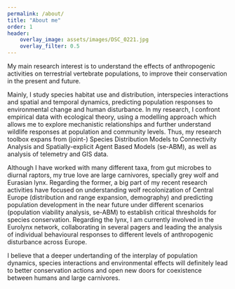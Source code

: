 ```yaml
---
permalink: /about/
title: "About me"
order: 1
header:
    overlay_image: assets/images/DSC_0221.jpg
    overlay_filter: 0.5
---
```


My main research interest is to understand the effects of anthropogenic activities on terrestrial vertebrate populations, to improve their conservation in the present and future. 

Mainly, I study species habitat use and distribution, interspecies interactions and spatial and temporal dynamics, predicting population responses to environmental change and human disturbance. In my research, I confront empirical data with ecological theory, using a modelling approach which allows me to explore mechanistic relationships and further understand wildlife responses at population and community levels. Thus, my research toolbox expans from (joint-) Species Distribution Models to Connectivity Analysis and Spatially-explicit Agent Based Models (se-ABM), as well as analysis of telemetry and GIS data.

Although I have worked with many different taxa, from gut microbes to diurnal raptors, my true love are large carnivores, specially grey wolf and Eurasian lynx. Regarding the former, a big part of my recent research activities have focused on understanding wolf recolonization of Central Europe (distribution and range expansion, demography) and predicting population development in the near future under different scenarios (population viability analysis, se-ABM) to establish critical thresholds for species conservation. Regarding the lynx, I am currently involved in the Eurolynx network, collaborating in several pagers and leading the analysis of individual behavioural responses to different levels of anthropogenic disturbance across Europe.

I believe that a deeper undertanding of the interplay of population dynamics, species interactions and environmental effects will definitely lead to better conservation actions and open new doors for coexistence between humans and large carnivores.